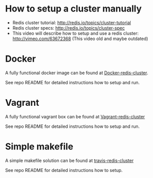 # How to setup a cluster manually

 - Redis cluster tutorial: http://redis.io/topics/cluster-tutorial
 - Redis cluster specs: http://redis.io/topics/cluster-spec
 - This video will describe how to setup and use a redis cluster: http://vimeo.com/63672368 (This video old and maybe outdated)



# Docker

A fully functional docker image can be found at [Docker-redis-cluster](https://github.com/Grokzen/docker-redis-cluster).

See repo README for detailed instructions how to setup and run.



# Vagrant

A fully functional vagrant box can be found at [Vagrant-redis-cluster](https://github.com/72squared/vagrant-redis-cluster)

See repo README for detailed instructions how to setup and run.



# Simple makefile

A simple makefile solution can be found at [travis-redis-cluster](https://github.com/Grokzen/travis-redis-cluster)

See repo README for detailed instructions how to setup.
